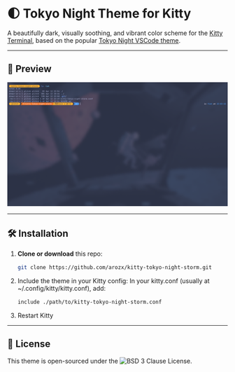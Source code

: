 # 🌓 Tokyo Night Theme for Kitty

A beautifully dark, visually soothing, and vibrant color scheme for the [Kitty Terminal](https://sw.kovidgoyal.net/kitty/), based on the popular [Tokyo Night VSCode theme](https://github.com/tokyo-night/tokyo-night-vscode-theme).

---

## 🎨 Preview

![Tokyo Night Kitty](./example.jpg)

---

## 🛠 Installation

1. **Clone or download** this repo:
   ```bash
   git clone https://github.com/arozx/kitty-tokyo-night-storm.git
   ```
2. Include the theme in your Kitty config: In your kitty.conf (usually at ~/.config/kitty/kitty.conf), add:
   ```bash
   include ./path/to/kitty-tokyo-night-storm.conf
   ```

3. Restart Kitty

---

## 📄 License

This theme is open-sourced under the ![BSD 3 Clause License](LICENSE).

